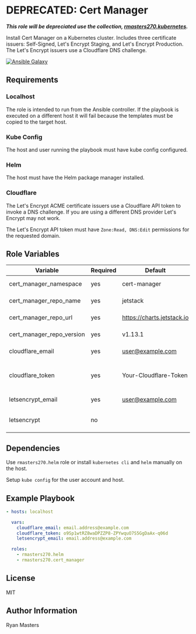 # DEPRECATED: Cert Manager

***This role will be depreciated use the collection, [rmasters270.kubernetes](https://github.com/rmasters270/ansible-collection-kubernetes).***

Install Cert Manager on a Kubernetes cluster. Includes three certificate issuers: Self-Signed, Let's Encrypt Staging, and Let's Encrypt Production. The Let's Encrypt issuers use a Cloudflare DNS challenge.

[![Ansible Galaxy](https://img.shields.io/badge/ansible--galaxy-cert_manager-blue.svg)](https://galaxy.ansible.com/ui/standalone/roles/rmasters270/cert_manager)

## Requirements

### Localhost

The role is intended to run from the Ansible controller.  If the playbook is executed on a different host it will fail because the templates must be copied to the target host.

### Kube Config

The host and user running the playbook must have kube config configured.

### Helm

The host must have the Helm package manager installed.

### Cloudflare

The Let's Encrypt ACME certificate issuers use a Cloudflare API token to invoke a DNS challenge.  If you are using a different DNS provider Let's Encrypt may not work.

The Let's Encrypt API token must have `Zone:Read, DNS:Edit` permissions for the requested domain.

## Role Variables

| Variable                  | Required | Default                      | Comments                                                                    |
| ------------------------- | -------- | ---------------------------- | --------------------------------------------------------------------------- |
| cert_manager_namespace    | yes      | cert-manager                 | Kubernetes namespace                                                        |
| cert_manager_repo_name    | yes      | jetstack                     | Helm repository name                                                        |
| cert_manager_repo_url     | yes      | <https://charts.jetstack.io> | Helm repository URL                                                         |
| cert_manager_repo_version | yes      | v1.13.1                      | [Helm chart version](https://github.com/cert-manager/cert-manager/releases) |
| cloudflare_email          | yes      | <user@example.com>           | Cloudflare email account                                                    |
| cloudflare_token          | yes      | Your-Cloudflare-Token        | Cloudflare token (recommended) or key                                       |
| letsencrypt_email         | yes      | <user@example.com>           | Lets Encrypt email address                                                  |
| letsencrypt               | no       |                              | Lets Encrypt prod and staging urls                                          |

## Dependencies

Use `rmasters270.helm` role or install `kubernetes cli` and `helm` manually on the host.

Setup `kube config` for the user account and host.

## Example Playbook

```yaml
- hosts: localhost

  vars:
    cloudflare_email: email.address@example.com
    cloudflare_token: o9Sp1wtRZ8waDPZZP8-ZPYwquO7S5GgDaAx-q06d
    letsencrypt_email: email.address@example.com

  roles:
    - rmasters270.helm
    - rmasters270.cert_manager
```

## License

MIT

## Author Information

Ryan Masters
